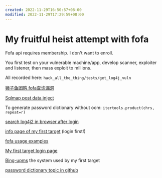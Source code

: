 ```yaml
---
created: 2022-11-29T16:50:57+08:00
modified: 2022-11-29T17:29:59+08:00
---
```


# My fruitful heist attempt with fofa

Fofa api requires membership. I don't want to enroll.

You first test on your vulnerable machine/app, develop scanner, exploiter and listener, then mass exploit to millions.

All recorded here: `hack_all_the_thing/tests/get_log4j_vuln`

[狮子鱼团购 fofa查询漏洞](https://blog.csdn.net/sinat_36001828/article/details/117729361?spm=1001.2101.3001.6650.2&utm_medium=distribute.wap_relevant.none-task-blog-2~default~CTRLIST~Rate-2-117729361-blog-121949437.wap_blog_relevant_default&depth_1-utm_source=distribute.wap_relevant.none-task-blog-2~default~CTRLIST~Rate-2-117729361-blog-121949437.wap_blog_relevant_default)

[Sqlmap post data inject](https://hackertarget.com/sqlmap-post-request-injection/)

To generate password dictionary without oom: `itertools.product(chrs, repeat=r)`

[search log4j2 in browser after login](https://fofa.info/result?qbase64=YXBwPSJMb2c0ajIi&page=2&page_size=10)

[info page of my first target](https://fofa.info/hosts/121.199.46.85) (login first!)

[fofa usage examples](https://zhuanlan.zhihu.com/p/460403187?utm_id=0)

[My first target login page](http://121.199.46.85:8888/admin/mylogin)

[Bing-upms](https://gitee.com/xiaobingby/bing-upms/tree/master/src/test/java/com/xiaobingby) the system used by my first target

[password dictionary topic in github](https://github.com/topics/password-dictionaries)
